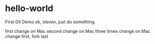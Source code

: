 # hello-world
First Git Demo
ok, steven, just do something.

first change on Mac
second change on Mac
three times change on Mac
change first, fork last